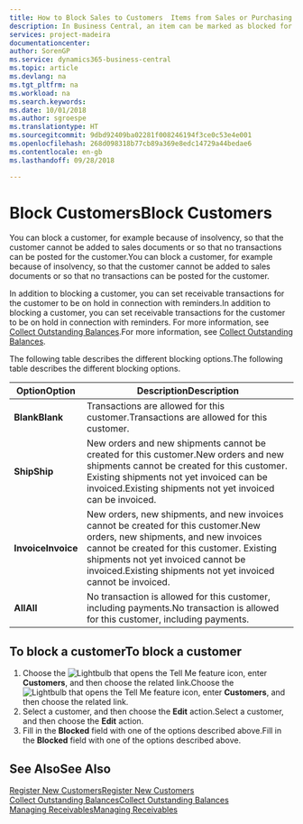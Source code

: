 ```yaml
---
title: How to Block Sales to Customers  Items from Sales or Purchasing
description: In Business Central, an item can be marked as blocked for sales, blocked for purchase, or blocked for all purposes.
services: project-madeira
documentationcenter: 
author: SorenGP
ms.service: dynamics365-business-central
ms.topic: article
ms.devlang: na
ms.tgt_pltfrm: na
ms.workload: na
ms.search.keywords: 
ms.date: 10/01/2018
ms.author: sgroespe
ms.translationtype: HT
ms.sourcegitcommit: 9dbd92409ba02281f008246194f3ce0c53e4e001
ms.openlocfilehash: 268d098318b77cb89a369e8edc14729a44bedae6
ms.contentlocale: en-gb
ms.lasthandoff: 09/28/2018

---
```

# <a name="block-customers"></a><span data-ttu-id="475ad-103">Block Customers</span><span class="sxs-lookup"><span data-stu-id="475ad-103">Block Customers</span></span>
<span data-ttu-id="475ad-104">You can block a customer, for example because of insolvency, so that the customer cannot be added to sales documents or so that no transactions can be posted for the customer.</span><span class="sxs-lookup"><span data-stu-id="475ad-104">You can block a customer, for example because of insolvency, so that the customer cannot be added to sales documents or so that no transactions can be posted for the customer.</span></span>

<span data-ttu-id="475ad-105">In addition to blocking a customer, you can set receivable transactions for the customer to be on hold in connection with reminders.</span><span class="sxs-lookup"><span data-stu-id="475ad-105">In addition to blocking a customer, you can set receivable transactions for the customer to be on hold in connection with reminders.</span></span> <span data-ttu-id="475ad-106">For more information, see [Collect Outstanding Balances](receivables-collect-outstanding-balances.md).</span><span class="sxs-lookup"><span data-stu-id="475ad-106">For more information, see [Collect Outstanding Balances](receivables-collect-outstanding-balances.md).</span></span>   

<span data-ttu-id="475ad-107">The following table describes the different blocking options.</span><span class="sxs-lookup"><span data-stu-id="475ad-107">The following table describes the different blocking options.</span></span>  

|<span data-ttu-id="475ad-108">Option</span><span class="sxs-lookup"><span data-stu-id="475ad-108">Option</span></span>|<span data-ttu-id="475ad-109">Description</span><span class="sxs-lookup"><span data-stu-id="475ad-109">Description</span></span>|  
|--------------------|------------|  
|<span data-ttu-id="475ad-110">**Blank**</span><span class="sxs-lookup"><span data-stu-id="475ad-110">**Blank**</span></span>|<span data-ttu-id="475ad-111">Transactions are allowed for this customer.</span><span class="sxs-lookup"><span data-stu-id="475ad-111">Transactions are allowed for this customer.</span></span>|
|<span data-ttu-id="475ad-112">**Ship**</span><span class="sxs-lookup"><span data-stu-id="475ad-112">**Ship**</span></span>|<span data-ttu-id="475ad-113">New orders and new shipments cannot be created for this customer.</span><span class="sxs-lookup"><span data-stu-id="475ad-113">New orders and new shipments cannot be created for this customer.</span></span> <span data-ttu-id="475ad-114">Existing shipments not yet invoiced can be invoiced.</span><span class="sxs-lookup"><span data-stu-id="475ad-114">Existing shipments not yet invoiced can be invoiced.</span></span>|  
|<span data-ttu-id="475ad-115">**Invoice**</span><span class="sxs-lookup"><span data-stu-id="475ad-115">**Invoice**</span></span>|<span data-ttu-id="475ad-116">New orders, new shipments, and new invoices cannot be created for this customer.</span><span class="sxs-lookup"><span data-stu-id="475ad-116">New orders, new shipments, and new invoices cannot be created for this customer.</span></span> <span data-ttu-id="475ad-117">Existing shipments not yet invoiced cannot be invoiced.</span><span class="sxs-lookup"><span data-stu-id="475ad-117">Existing shipments not yet invoiced cannot be invoiced.</span></span>|  
|<span data-ttu-id="475ad-118">**All**</span><span class="sxs-lookup"><span data-stu-id="475ad-118">**All**</span></span>|<span data-ttu-id="475ad-119">No transaction is allowed for this customer, including payments.</span><span class="sxs-lookup"><span data-stu-id="475ad-119">No transaction is allowed for this customer, including payments.</span></span>|  

## <a name="to-block-a-customer"></a><span data-ttu-id="475ad-120">To block a customer</span><span class="sxs-lookup"><span data-stu-id="475ad-120">To block a customer</span></span>  
1. <span data-ttu-id="475ad-121">Choose the ![Lightbulb that opens the Tell Me feature](media/ui-search/search_small.png "Tell me what you want to do") icon, enter **Customers**, and then choose the related link.</span><span class="sxs-lookup"><span data-stu-id="475ad-121">Choose the ![Lightbulb that opens the Tell Me feature](media/ui-search/search_small.png "Tell me what you want to do") icon, enter **Customers**, and then choose the related link.</span></span>
2. <span data-ttu-id="475ad-122">Select a customer, and then choose the **Edit** action.</span><span class="sxs-lookup"><span data-stu-id="475ad-122">Select a customer, and then choose the **Edit** action.</span></span>
3. <span data-ttu-id="475ad-123">Fill in the **Blocked** field with one of the options described above.</span><span class="sxs-lookup"><span data-stu-id="475ad-123">Fill in the **Blocked** field with one of the options described above.</span></span>

## <a name="see-also"></a><span data-ttu-id="475ad-124">See Also</span><span class="sxs-lookup"><span data-stu-id="475ad-124">See Also</span></span>  
[<span data-ttu-id="475ad-125">Register New Customers</span><span class="sxs-lookup"><span data-stu-id="475ad-125">Register New Customers</span></span>](sales-how-register-new-customers.md)  
[<span data-ttu-id="475ad-126">Collect Outstanding Balances</span><span class="sxs-lookup"><span data-stu-id="475ad-126">Collect Outstanding Balances</span></span>](receivables-collect-outstanding-balances.md)  
[<span data-ttu-id="475ad-127">Managing Receivables</span><span class="sxs-lookup"><span data-stu-id="475ad-127">Managing Receivables</span></span>](receivables-manage-receivables.md)  

